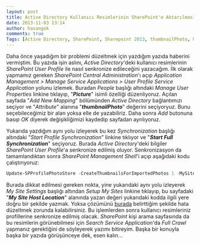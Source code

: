 ```yaml
---
layout: post
title: Active Directory Kullanıcı Resimlerinin SharePoint'e Aktarılması
date: 2013-11-03 13:14
author: hasangok
comments: true
Tags: [Active Directory, SharePoint, Sharepoint 2013, thumbnailPhoto, User Profile]
---
```

Daha önce yaşadığım bir problemi düzeltmek için yazdığım yazıda haberini vermiştim. Bu yazıda işin aslını, *Active Directory*'deki kullanıcı resimlerinin *SharePoint User Profile* ile nasıl senkronize edileceğini yazacağım.
İlk olarak yapmamız gereken *SharePoint Central Administration*'ı açıp *Application Management &gt; Manage Service Applications &gt; User Profile Service Application* yolunu izlemek. Buradan *People* başlığı altındaki *Manage User Properties* linkine tıklayıp, "***Picture***" isimli özelliği düzenliyoruz. Açılan sayfada "*Add New Mapping*" bölümünden *Active Directory* bağlantımızı seçiyor ve "*Attribute*" alanına "***thumbnailPhoto***" değerini seçiyoryuz. Bunu seçebileceğimiz bir alan yoksa elle de yazabiliriz. Daha sonra *Add* butonuna basıp *OK* diyerek değişikliğimizi kaydedip sayfadan ayrılıyoruz.

Yukarıda yazdığım aynı yolu izleyerek bu kez *Synchronization* başlığı altındaki "*Start Profile Synchronization*" linkine tıklıyor ve "***Start Full Synchronization***" seçiyoruz. Burada *Active Directory*'deki bilgiler *SharePoint User Profile*'a senkronize edilmiş oluyor.
Senkronizasyon da tamamlandıktan sonra *SharePoint Management Shell*'i açıp aşağıdaki kodu çalıştırıyoruz:

```powershell
Update-SPProfilePhotoStore -CreateThumbnailsForImportedPhotos 1 -MySiteHostLocation http://MySiteURL
```
Burada dikkat edilmesi gereken nokta, yine yukarıdaki aynı yolu izleyerek *My Site Settings* başlığı altından *Setup My Sites* linkine tıklayıp, bu sayfadaki "***My Site Host Location***" alanında yazan değeri yukarıdaki kodda ilgili yere doğru bir şekilde yazmak. Yoksa çözümünü <a title="SharePoint User Profile’daki Hatalı Profil Resmi URL’lerin Düzeltilmesi" href="http://www.hasangok.com.tr/424/sharepoint-user-profiledaki-hatali-profil-resmi-urllerin-duzeltilmesi.html">burada</a> belirttiğim şekilde hata düzeltmek zorunda kalabilirsiniz.
Bu işlemlerden sonra kullanıcı resimleriniz profillerine senkronize edilmiş olacak. *SharePoint* kişi arama sayfasında da bu resimlerin görünebilmesi için *Search Service Application*'da *Full Crawl* yapmanız gerektiğini de söyleyerek yazımı bitireyim.
Başka bir konuyla başka bir yazıda görüşünceye dek, esen kalın...
